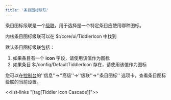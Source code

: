 ```yaml
---
title: '条目图标级联'
---
```


条目图标级联是一个[级联](Cascades)，用于选择是一个特定条目应使用哪种图标。

内核条目图标级联可以在 $:/core/ui/TiddlerIcon 中找到

默认条目图标级联包括：

1. 如果条目有一个 **icon** 字段，请使用该值作为图标
1. 如果条目 $:/config/DefaultTiddlerIcon 存在，请使用该值作为图标

您可以在[控制台]($:/ControlPanel)的''信息''->''高级''->''级联''->''条目图标'' 选项卡，查看条目图标级联的当前设置。

<<list-links "[tag[Tiddler Icon Cascade]]">>